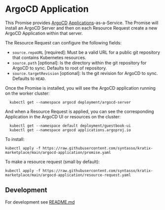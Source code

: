 # ArgoCD Application

This Promise provides [ArgoCD](https://argo-cd.readthedocs.io/en/stable/) [Applications](https://argo-cd.readthedocs.io/en/stable/operator-manual/declarative-setup/#applications)-as-a-Service. The Promise will install an ArgoCD Server and then on each Resource Request create a new ArgoCD Application within that server.

The Resource Request can configure the following fields:
  * `source.repoURL` [required]: Must be a valid URL for a public git repository that contains Kubernetes resources.
  * `source.path` [optional]: Is the directory within the git repository for ArgoCD to sync. Defaults to root of repository.
  * `source.targetRevision` [optional]: Is the git revision for ArgoCD to sync. Defaults to `HEAD`.

Once the Promise is installed, you will see the ArgoCD application running on the worker cluster:
```
  kubectl get --namespace argocd deployment/argocd-server
```

And when a Resource Request is applied, you can see the corresponding Application in the ArgoCD UI or resources on the cluster:
```
  kubectl get --namespace default deployment/guestbook-ui
  kubectl get --namespace argocd applications.argoproj.io
```

To install:
```
kubectl apply -f https://raw.githubusercontent.com/syntasso/kratix-marketplace/main/argocd-application/promise.yaml
```

To make a resource request (small by default):
```
kubectl apply -f https://raw.githubusercontent.com/syntasso/kratix-marketplace/main/argocd-application/resource-request.yaml
```

## Development

For development see [README.md](./internal/README.md)
